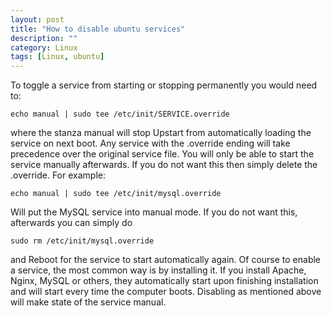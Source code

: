 ```yaml
---
layout: post
title: "How to disable ubuntu services"
description: ""
category: Linux
tags: [Linux, ubuntu]
---
```


To toggle a service from starting or stopping permanently you would need to:

    echo manual | sudo tee /etc/init/SERVICE.override

where the stanza manual will stop Upstart from automatically loading the service on next boot. Any service with the .override ending will take precedence over the original service file. You will only be able to start the service manually afterwards. If you do not want this then simply delete the .override. For example:

    echo manual | sudo tee /etc/init/mysql.override

Will put the MySQL service into manual mode. If you do not want this, afterwards you can simply do

    sudo rm /etc/init/mysql.override

and Reboot for the service to start automatically again. Of course to enable a service, the most common way is by installing it. If you install Apache, Nginx, MySQL or others, they automatically start upon finishing installation and will start every time the computer boots. Disabling as mentioned above will make state of the service manual.
